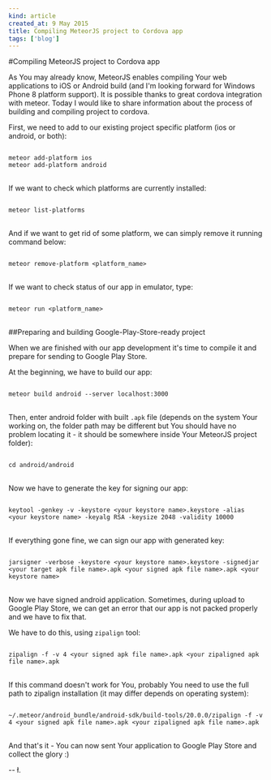 ```yaml
---
kind: article
created_at: 9 May 2015
title: Compiling MeteorJS project to Cordova app
tags: ['blog']
---
```


#Compiling MeteorJS project to Cordova app

As You may already know, MeteorJS enables compiling Your web applications to iOS or Android build (and I'm looking forward for Windows Phone 8 platform support). It is possible thanks to great cordova integration with meteor. Today I would like to share information about the process of building and compiling project to cordova.

First, we need to add to our existing project specific platform (ios or android, or both):

<pre>
<code class="bash">
meteor add-platform ios
meteor add-platform android
</code>
</pre>

If we want to check which platforms are currently installed:

<pre>
<code class="bash">
meteor list-platforms
</code>
</pre>

And if we want to get rid of some platform, we can simply remove it running command below:

<pre>
<code class="bash">
meteor remove-platform &lt;platform_name>
</code>
</pre>

If we want to check status of our app in emulator, type:

<pre>
<code class="bash">
meteor run &lt;platform_name>
</code>
</pre>

##Preparing and building Google-Play-Store-ready project

When we are finished with our app development it's time to compile it and prepare for sending to Google Play Store.

At the beginning, we have to build our app:

<pre>
<code class="bash">
meteor build android --server localhost:3000
</code>
</pre>

Then, enter android folder with built `.apk` file (depends on the system Your working on, the folder path may be different but You should have no problem locating it - it should be somewhere inside Your MeteorJS project folder): 

<pre>
<code class="bash">
cd android/android
</code>
</pre>

Now we have to generate the key for signing our app:

<pre>
<code class="bash">
keytool -genkey -v -keystore &lt;your keystore name>.keystore -alias &lt;your keystore name> -keyalg RSA -keysize 2048 -validity 10000
</code>
</pre>

If everything gone fine, we can sign our app with generated key:

<pre>
<code class="bash">
jarsigner -verbose -keystore &lt;your keystore name>.keystore -signedjar &lt;your target apk file name>.apk &lt;your signed apk file name>.apk &lt;your keystore name>
</code>
</pre>

Now we have signed android application. Sometimes, during upload to Google Play Store, we can get an error that our app is not packed properly and we have to fix that.

We have to do this, using `zipalign` tool:

<pre>
<code class="bash">
zipalign -f -v 4 &lt;your signed apk file name>.apk &lt;your zipaligned apk file name>.apk
</code>
</pre>

If this command doesn't work for You, probably You need to use the full path to zipalign installation (it may differ depends on operating system):

<pre>
<code class="bash">
~/.meteor/android_bundle/android-sdk/build-tools/20.0.0/zipalign -f -v 4 &lt;your signed apk file name>.apk &lt;your zipaligned apk file name>.apk
</code>
</pre>

And that's it - You can now sent Your application to Google Play Store and collect the glory :)

-- ł.

